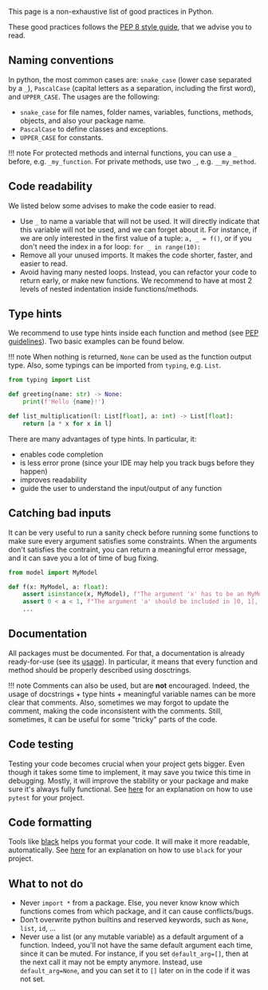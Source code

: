 This page is a non-exhaustive list of good practices in Python.

These good practices follows the [PEP 8 style guide](https://peps.python.org/pep-0008/), that we advise you to read.

## Naming conventions

In python, the most common cases are: `snake_case` (lower case separated by a `_`), `PascalCase` (capital letters as a separation, including the first word), and `UPPER_CASE`. The usages are the following:

- `snake_case` for file names, folder names, variables, functions, methods, objects, and also your package name.
- `PascalCase` to define classes and exceptions.
- `UPPER_CASE` for constants.

!!! note
    For protected methods and internal functions, you can use a `_` before, e.g. `_my_function`. For private methods, use two `_`, e.g. `__my_method`.

## Code readability

We listed below some advises to make the code easier to read.

- Use `_` to name a variable that will not be used. It will directly indicate that this variable will not be used, and we can forget about it. For instance, if we are only interested in the first value of a tuple: `a, _ = f()`, or if you don't need the index in a for loop: `for _ in range(10):`
- Remove all your unused imports. It makes the code shorter, faster, and easier to read.
- Avoid having many nested loops. Instead, you can refactor your code to return early, or make new functions. We recommend to have at most 2 levels of nested indentation inside functions/methods.

## Type hints

We recommend to use type hints inside each function and method (see [PEP guidelines](https://peps.python.org/pep-0484/)). Two basic examples can be found below.

!!! note
    When nothing is returned, `None` can be used as the function output type. Also, some typings can be imported from `typing`, e.g. `List`.

```python
from typing import List

def greeting(name: str) -> None:
    print(f'Hello {name}!')

def list_multiplication(l: List[float], a: int) -> List[float]:
    return [a * x for x in l]
```

There are many advantages of type hints. In particular, it:

- enables code completion
- is less error prone (since your IDE may help you track bugs before they happen)
- improves readability
- guide the user to understand the input/output of any function

## Catching bad inputs

It can be very useful to run a sanity check before running some functions to make sure every argument satisfies some constraints. When the arguments don't satisfies the contraint, you can return a meaningful error message, and it can save you a lot of time of bug fixing.

```python
from model import MyModel

def f(x: MyModel, a: float):
    assert isinstance(x, MyModel), f"The argument 'x' has to be an MyModel object, but found {type(x)}."
    assert 0 < a < 1, f"The argument 'a' should be included in ]0, 1[, but found {a}."
    ...
```

## Documentation

All packages must be documented. For that, a documentation is already ready-for-use (see its [usage](../features/doc)). In particular, it means that every function and method should be properly described using dosctrings.

!!! note
    Comments can also be used, but are **not** encouraged. Indeed, the usage of docstrings + type hints + meaningful variable names can be more clear that comments. Also, sometimes we may forgot to update the comment, making the code inconsistent with the comments. Still, sometimes, it can be useful for some "tricky" parts of the code.

## Code testing

Testing your code becomes crucial when your project gets bigger. Even though it takes some time to implement, it may save you twice this time in debugging. Mostly, it will improve the stability or your package and make sure it's always fully functional. See [here](../features/test) for an explanation on how to use `pytest` for your project.

## Code formatting

Tools like [black](https://github.com/psf/black) helps you format your code. It will make it more readable, automatically. See [here](../features/black) for an explanation on how to use `black` for your project.

## What to **not** do

- Never `import *` from a package. Else, you never know know which functions comes from which package, and it can cause conflicts/bugs.
- Don't overwrite python builtins and reserved keywords, such as `None`, `list`, `id`, ...
- Never use a list (or any mutable variable) as a default argument of a function. Indeed, you'll not have the same default argument each time, since it can be muted. For instance, if you set `default_arg=[]`, then at the next call it may not be empty anymore. Instead, use `default_arg=None`, and you can set it to `[]` later on in the code if it was not set.